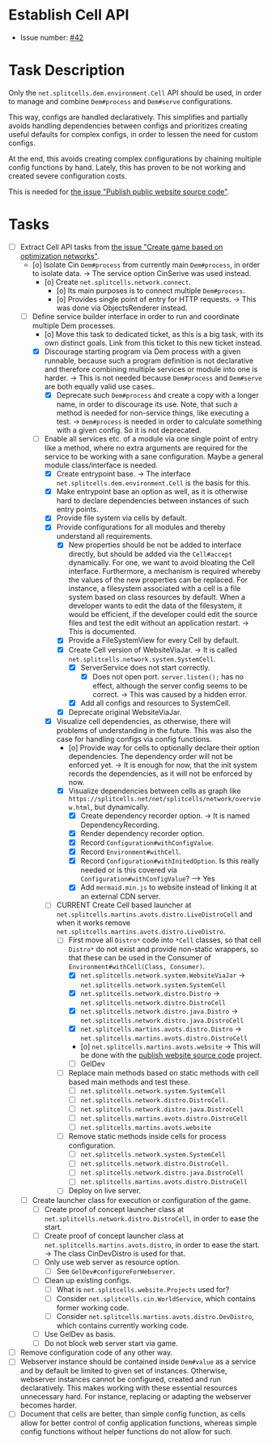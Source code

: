 # Establish Cell API
* Issue number: [\#42](https://codeberg.org/splitcells-net/net.splitcells.network.community/issues/42)
# Task Description
Only the `net.splitcells.dem.environment.Cell` API should be used,
in order to manage and combine `Dem#process` and `Dem#serve` configurations.

This way, configs are handled declaratively.
This simplifies and partially avoids handling dependencies between configs and
prioritizes creating useful defaults for complex configs,
in order to lessen the need for custom configs.

At the end, this avoids creating complex configurations by chaining multiple config functions by hand.
Lately, this has proven to be not working and
created severe configuration costs.

This is needed for [the issue "Publish public website source code"](task-archive/9999-2021-03-21-publish-public-website-source-code.md).
# Tasks
* [ ] Extract Cell API tasks from [the issue "Create game based on optimization networks"](../features/task-archive/2022-12-21-1-create-game-based-on-optimization-networks.md).
    * [o] Isolate Cin `Dem#process` from currently main `Dem#process`, in order to isolate data. -> The service option CinSerive was used instead.
        * [o] Create `net.splitcells.network.connect`.
            * [o] Its main purposes is to connect multiple `Dem#process`. 
            * [o] Provides single point of entry for HTTP requests. -> This was done via ObjectsRenderer instead.
    * [ ] Define service builder interface in order to run and coordinate multiple Dem processes.
        * [o] Move this task to dedicated ticket, as this is a big task, with its own distinct goals.
          Link from this ticket to this new ticket instead.
        * [x] Discourage starting program via Dem process with a given runnable,
          because such a program definition is not declarative and therefore combining multiple services or module into
          one is harder.
          -> This is not needed because `Dem#process` and `Dem#serve` are both equally valid use cases..
            * [x] Deprecate such `Dem#process` and create a copy with a longer name, in order to discourage its use.
              Note, that such a method is needed for non-service things,
              like executing a test. -> `Dem#process` is needed in order to calculate something with a given config. So
              it is not deprecated.
        * [ ] Enable all services etc. of a module via one single point of entry like a method,
          where no extra arguments are required for the service to be working with a sane configuration.
          Maybe a general module class/interface is needed.
            * [x] Create entrypoint base. -> The interface `net.splitcells.dem.environment.Cell` is the basis for this.
            * [x] Make entrypoint base an option as well, as it is otherwise hard to declare dependencies between
              instances of such entry points.
            * [x] Provide file system via cells by default.
            * [x] Provide configurations for all modules and thereby understand all requirements.
                * [x] New properties should be not be added to interface directly,
                  but should be added via the `Cell#accept` dynamically.
                  For one, we want to avoid bloating the Cell interface.
                  Furthermore, a mechanism is required whereby the values of the new properties can be replaced.
                  For instance, a filesystem associated with a cell is a file system based on class resources by
                  default.
                  When a developer wants to edit the data of the filesystem, it would be efficient,
                  if the developer could edit the source files and test the edit without an application restart. -> This
                  is documented.
                * [x] Provide a FileSystemView for every Cell by default.
                * [x] Create Cell version of WebsiteViaJar. -> It is called `net.splitcells.network.system.SystemCell`.
                    * [x] ServerService does not start correctly.
                        * [x] Does not open port.
                          `server.listen();` has no effect, although the server config seems to be correct.
                          -> This was caused by a hidden error.
                    * [x] Add all configs and resources to SystemCell.
                * [x] Deprecate original WebsiteViaJar.
            * [X] Visualize cell dependencies, as otherwise, there will problems of understanding in the future.
              This was also the case for handling configs via config functions.
                * [o] Provide way for cells to optionally declare their option dependencies. The dependency order will
                  not be enforced yet. -> It is enough for now, that the init system records the dependencies, as it will not be enforced by now. 
                * [X] Visualize dependencies between cells as graph like `https://splitcells.net/net/splitcells/network/overview.html`,
                  but dynamically.
                    * [x] Create dependency recorder option.
                      -> It is named DependencyRecording.
                    * [x] Render dependency recorder option.
                    * [x] Record `Configuration#withConfigValue`.
                    * [X] Record `Environment#withCell`.
                    * [x] Record `Configuration#withInitedOption`. Is this really needed or is this covered via `Configuration#withConfigValue`? --> Yes
                    * [x] Add `mermaid.min.js` to website instead of linking it at an external CDN server.
            * [ ] CURRENT Create Cell based launcher at `net.splitcells.martins.avots.distro.LiveDistroCell` and
              when it works remove `net.splitcells.martins.avots.distro.LiveDistro`.
                * [ ] First move all `Distro*` code into `*Cell` classes, so that cell `Distro*` do not exist and provide non-static wrappers,
                  so that these can be used in the Consumer of `Environment#withCell(Class, Consumer)`.
                    * [x] `net.splitcells.network.system.WebsiteViaJar` -> `net.splitcells.network.system.SystemCell`
                    * [x] `net.splitcells.network.distro.Distro` -> `net.splitcells.network.distro.DistroCell`
                    * [x] `net.splitcells.network.distro.java.Distro` -> `net.splitcells.network.distro.java.DistroCell`
                    * [x] `net.splitcells.martins.avots.distro.Distro` -> `net.splitcells.martins.avots.distro.DistroCell`
                    * [o] `net.splitcells.martins.avots.website` -> This will be done with the [publish website source code](task-archive/9999-2021-03-21-publish-public-website-source-code.md) project.
                    * [ ] GelDev
                * [ ] Replace main methods based on static methods with cell based main methods and test these.
                    * [ ] `net.splitcells.network.system.SystemCell`
                    * [ ] `net.splitcells.network.distro.DistroCell.`
                    * [ ] `net.splitcells.network.distro.java.DistroCell`
                    * [ ] `net.splitcells.martins.avots.distro.DistroCell`
                    * [ ] `net.splitcells.martins.avots.website`
              * [ ] Remove static methods inside cells for process configuration.
                  * [ ] `net.splitcells.network.system.SystemCell`
                  * [ ] `net.splitcells.network.distro.DistroCell.`
                  * [ ] `net.splitcells.network.distro.java.DistroCell`
                  * [ ] `net.splitcells.martins.avots.distro.DistroCell`
              * [ ] Deploy on live server.
    * [ ] Create launcher class for execution or configuration of the game.
        * [ ] Create proof of concept launcher class at `net.splitcells.network.distro.DistroCell`, in order to ease the
          start.
        * [ ] Create proof of concept launcher class at `net.splitcells.martins.avots.distro`, in order to ease the
          start. -> The class CinDevDistro is used for that.
        * [ ] Only use web server as resource option.
            * [ ] See `GelDev#configureForWebserver`.
        * [ ] Clean up existing configs.
            * [ ] What is `net.splitcells.website.Projects` used for?
            * [ ] Consider `net.splitcells.cin.WorldService`, which contains former working code.
            * [ ] Consider `net.splitcells.martins.avots.distro.DevDistro`, which contains currently working code.
        * [ ] Use GelDev as basis.
        * [ ] Do not block web server start via game.
* [ ] Remove configuration code of any other way.
* [ ] Webserver instance should be contained inside `Dem#value` as a service and
  by default be limited to given set of instances.
  Otherwise, webserver instances cannot be configured, created and run declaratively.
  This makes working with these essential resources unnecessary hard.
  For instance, replacing or adapting the webserver becomes harder.
* [ ] Document that cells are better, than simple config function,
  as cells allow for better control of config application functions,
  whereas simple config functions without helper functions do not allow for such.